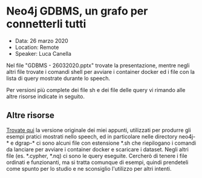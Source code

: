 # Neo4j GDBMS, un grafo per connetterli tutti

* Data: 26 marzo 2020
* Location: Remote
* Speaker: Luca Canella

Nel file "GDBMS - 26032020.pptx" trovate la presentazione, mentre negli altri file trovate i comandi shell per avviare i container docker ed i file con la lista di query mostrate durante lo speech.

Per versioni più complete dei file sh e dei file delle query vi rimando alle altre risorse indicate in seguito.

## Altre risorse

[Trovate qui](https://github.com/lucacanella/utils-and-snippets) la versione originale dei miei appunti, utilizzati per produrre gli esempi pratici mostrati nello speech, ed in particolare nelle directory neo4j-* e dgrap-* ci sono alcuni file con estensione *.sh che riepilogano i comandi da lanciare per avviare i container docker e scaricare i dataset. Negli altri file (es. *.cypher, *.nq) ci sono le query eseguite. Cercherò di tenere i file ordinati e funzionanti, ma si tratta comunque di esempi, quindi prendeteli come spunto per lo studio e ne sconsiglio l'utilizzo per altri intenti.